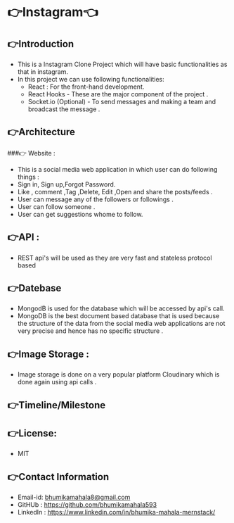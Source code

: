 # 👉Instagram👈
## 👉Introduction
* This is a  Instagram Clone Project which will have basic functionalities as that in instagram.
* In this project we can use following  functionalities:
   * React : For the front-hand development.
   * React Hooks - These are the major component of the project .
   * Socket.io (Optional) - To send messages and making a team and broadcast the message .
## 👉Architecture
###👉 Website :
* This is a social media web application in which user can do following things :
* Sign in, Sign up,Forgot Password.
* Like , comment ,Tag ,Delete, Edit ,Open and  share the posts/feeds .
* User can message any of the followers or followings .
* User can follow someone .
* User can get suggestions  whome to follow.
## 👉API :
* REST api's will be used as they are very fast and stateless protocol based
## 👉Datebase
* MongodB is used for the database which will be accessed by api's call.
* MongoDB is the best document based  database that is used because the structure of the data from the social media web applications are not very precise and hence has no specific structure .
## 👉Image Storage :
* Image storage is done on a very popular platform Cloudinary which is done again using api calls .
## 👉Timeline/Milestone
## 👉License:
* MIT
## 👉Contact Information
* Email-id: bhumikamahala8@gmail.com
* GitHUb  : https://github.com/bhumikamahala593
* LinkedIn : https://www.linkedin.com/in/bhumika-mahala-mernstack/
